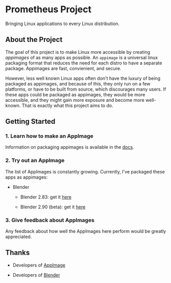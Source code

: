 # Prometheus Project

 Bringing Linux applications to every Linux distribution.

## About the Project

The goal of this project is to make Linux more accessible by creating *appimages* of as many apps as possible. An `appimage` is a universal linux packaging format that reduces the need for each distro to have a separate package. Appimages are fast, convienient, and secure. 

However, less well known Linux apps often don't have the luxury of being packaged as appimages, and because of this, they only run on a few platforms, or have to be built from source, which discourages many users. If these apps could be packaged as appimages, they would be more accessible, and they might gain more exposure and become more well-known. That is exactly what this project aims to do.

## Getting Started

### 1. Learn how to make an AppImage

Information on packaging appimages is available in the [docs](./docs/Introduction.md). 

### 2. Try out an AppImage

The list of AppImages is constantly growing. Currently, I've packaged these apps as appimages:

* Blender

    * Blender 2.83: get it [here](https://github.com/Songtech-0912/Prometheus-Project/releases/download/v1.0-alpha/Blender-v2.83.4-x86_64.AppImage)

    * Blender 2.90 (beta): get it [here](https://github.com/Songtech-0912/Prometheus-Project/releases/download/v1.0-alpha/Blender-v2.90.0-x86_64.AppImage)


### 3. Give feedback about AppImages

Any feedback about how well the AppImages here perform would be greatly appreciated. 

## Thanks

* Developers of [AppImage](https://appimage.org/)

* Developers of [Blender](https://www.blender.org/) 